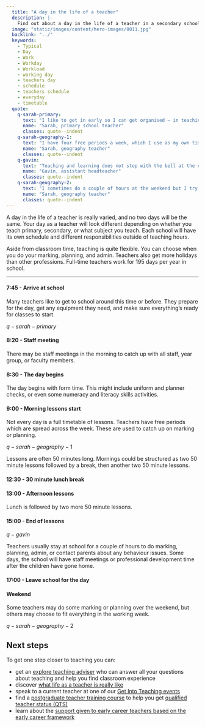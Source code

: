 ```yaml
---
  title: "A day in the life of a teacher"
  description: |-
    Find out about a day in the life of a teacher in a secondary school, including an example of teacher working hours and their day to day routine.
  image: "static/images/content/hero-images/0011.jpg"
  backlink: "../"
  keywords:
    - Typical
    - Day
    - Work
    - Workday
    - Workload
    - working day
    - teachers day
    - schedule
    - teachers schedule
    - everyday
    - timetable
  quote:
    q-sarah-primary:
      text: "I like to get in early so I can get organised — in teaching, preparation is everything."
      name: "Sarah, primary school teacher"
      classes: quote--indent
    q-sarah-geography-1:
      text: "I have four free periods a week, which I use as my own time."
      name: "Sarah, geography teacher"
      classes: quote--indent
    q-gavin:
      text: "Teaching and learning does not stop with the bell at the end of the school day."
      name: "Gavin, assistant headteacher"
      classes: quote--indent
    q-sarah-geography-2:
      text: "I sometimes do a couple of hours at the weekend but I try to keep my weekends free to make sure I have some real downtime."
      name: "Sarah, geography teacher"
      classes: quote--indent
---
```


A day in the life of a teacher is really varied, and no two days will be the same. Your day as a teacher will look different depending on whether you teach primary, secondary, or what subject you teach. Each school will have its own schedule and different responsibilities outside of teaching hours.

Aside from classroom time, teaching is quite flexible. You can choose when you do your marking, planning, and admin. Teachers also get more holidays than other professions. Full-time teachers work for 195 days per year in school.

----

#### 7:45 - Arrive at school

Many teachers like to get to school around this time or before. They prepare for the day, get any equipment they need, and make sure everything’s ready for classes to start.

$q-sarah-primary$

#### 8:20 - Staff meeting

There may be staff meetings in the morning to catch up with all staff, year group, or faculty members.

#### 8:30 - The day begins

The day begins with form time. This might include uniform and planner checks, or even some numeracy and literacy skills activities.

#### 9:00 - Morning lessons start

Not every day is a full timetable of lessons. Teachers have free periods which are spread across the week. These are used to catch up on marking or planning.

$q-sarah-geography-1$

Lessons are often 50 minutes long. Mornings could be structured as two 50 minute lessons followed by a break, then another two 50 minute lessons.

#### 12:30 - 30 minute lunch break

#### 13:00 - Afternoon lessons

Lunch is followed by two more 50 minute lessons.

#### 15:00 - End of lessons

$q-gavin$

Teachers usually stay at school for a couple of hours to do marking, planning, admin, or contact parents about any behaviour issues. Some days, the school will have staff meetings or professional development time after the children have gone home.

#### 17:00 - Leave school for the day

#### Weekend

Some teachers may do some marking or planning over the weekend, but others may choose to fit everything in the working week.

$q-sarah-geography-2$

<section class="clearfix">
  <h2 id="next-steps">Next steps</h2>

<p>To get one step closer to teaching you can:</p> 
  <ul>
    <li>get an <a href="/explore-teaching-advisers">explore teaching adviser</a> who can answer all your questions about teaching and help you find classroom experience</li>
    <li>discover <a href="/life-as-a-teacher">what life as a teacher is really like</a></li>
    <li>speak to a current teacher at one of our <a href="/events/about-get-into-teaching-events">Get Into Teaching events</a></li>
    <li>find a <a href="https://find-teacher-training-courses.service.gov.uk/">postgraduate teacher training course</a> to help you get <a href="/train-to-be-a-teacher/what-is-qts">qualified teacher status (QTS)</a></li>
    <li>learn about the <a href="/life-as-a-teacher/teaching-as-a-career/early-career-teachers">support given to early career teachers based on the early career framework</a></li>
  </ul>
</section>
